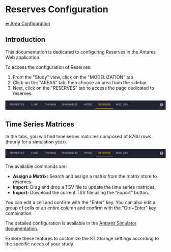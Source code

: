 # Reserves Configuration

[⬅ Area Configuration](../02-areas.md)

## Introduction

This documentation is dedicated to configuring Reserves in the Antares Web application.

To access the configuration of Reserves:

1. From the "Study" view, click on the "MODELIZATION" tab.
2. Click on the "AREAS" tab, then choose an area from the sidebar.
3. Next, click on the "RESERVES" tab to access the page dedicated to reserves.

![09-reserves.tab.png](../../../assets/media/user-guide/study/areas/09-reserves.tab.png)

## Time Series Matrices

In the tabs, you will find time series matrices composed of 8760 rows (hourly for a simulation year).

![09-reserves.tab.png](../../../assets/media/user-guide/study/areas/09-reserves.tab.png)

The available commands are:

- **Assign a Matrix:** Search and assign a matrix from the matrix store to reserves.
- **Import:** Drag and drop a TSV file to update the time series matrices.
- **Export:** Download the current TSV file using the "Export" button.

You can edit a cell and confirm with the "Enter" key.
You can also edit a group of cells or an entire column and confirm with the "Ctrl+Enter" key combination.

The detailed configuration is available in the [Antares Simulator documentation](https://antares-simulator.readthedocs.io/en/latest/reference-guide/04-active_windows/#reserves-dsm).

Explore these features to customize the ST Storage settings according to the specific needs of your study.
